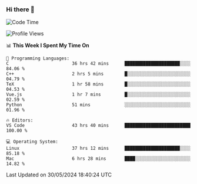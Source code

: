 ### Hi there 👋

<!--START_SECTION:waka-->
![Code Time](http://img.shields.io/badge/Code%20Time-658%20hrs%2029%20mins-blue)

![Profile Views](http://img.shields.io/badge/Profile%20Views-0-blue)

📊 **This Week I Spent My Time On** 

```text
💬 Programming Languages: 
C                        36 hrs 42 mins      █████████████████████░░░░   84.06 % 
C++                      2 hrs 5 mins        █░░░░░░░░░░░░░░░░░░░░░░░░   04.79 % 
TeX                      1 hr 58 mins        █░░░░░░░░░░░░░░░░░░░░░░░░   04.53 % 
Vue.js                   1 hr 7 mins         █░░░░░░░░░░░░░░░░░░░░░░░░   02.59 % 
Python                   51 mins             ░░░░░░░░░░░░░░░░░░░░░░░░░   01.96 % 

🔥 Editors: 
VS Code                  43 hrs 40 mins      █████████████████████████   100.00 % 

💻 Operating System: 
Linux                    37 hrs 12 mins      █████████████████████░░░░   85.18 % 
Mac                      6 hrs 28 mins       ████░░░░░░░░░░░░░░░░░░░░░   14.82 % 
```


 Last Updated on 30/05/2024 18:40:24 UTC
<!--END_SECTION:waka-->

<!--
**JackeyHua-SJTU/JackeyHua-SJTU** is a ✨ _special_ ✨ repository because its `README.md` (this file) appears on your GitHub profile.

Here are some ideas to get you started:

- 🔭 I’m currently working on ...
- 🌱 I’m currently learning ...
- 👯 I’m looking to collaborate on ...
- 🤔 I’m looking for help with ...
- 💬 Ask me about ...
- 📫 How to reach me: ...
- 😄 Pronouns: ...
- ⚡ Fun fact: ...
-->

